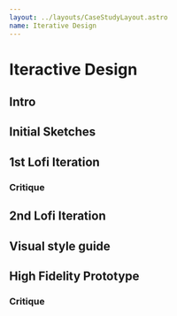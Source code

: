 ```yaml
---
layout: ../layouts/CaseStudyLayout.astro
name: Iterative Design
---
```


# Iteractive Design

## Intro

## Initial Sketches

## 1st Lofi Iteration

### Critique

## 2nd Lofi Iteration

## Visual style guide

## High Fidelity Prototype

### Critique

